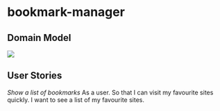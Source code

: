 # bookmark-manager

## Domain Model

![](https://docs.google.com/drawings/d/e/2PACX-1vR85-6dI9tAD4e1UIiSludAaKdhDcoh2G9LYwjY6Cg-wzZeMZQU18rk9_qXSbtYH4_O1qDEhW248i21/pub?w=960&h=720)

## User Stories

*Show a list of bookmarks*
As a user.
So that I can visit my favourite sites quickly.
I want to see a list of my favourite sites.
